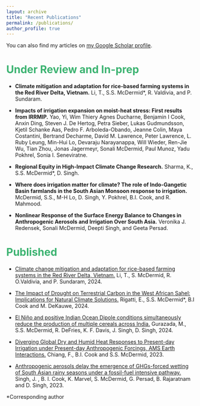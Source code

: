 ```yaml
---
layout: archive
title: "Recent Publications"
permalink: /publications/
author_profile: true
---
```


You can also find my articles on <a href="{{site.author.googlescholar}}">my Google Scholar profile</a>.

# <span style="color: MediumSeaGreen;">Under Review and In-prep</span>

* <strong>Climate mitigation and adaptation for rice-based farming systems in the Red River Delta, Vietnam.</strong>
Li, T., S.S. McDermid*, R. Valdivia, and P. Sundaram. 

* <strong>Impacts of irrigation expansion on moist-heat stress: First results from IRRMIP.</strong>
Yao, Yi, Wim Thiery Agnes Ducharne, Benjamin I Cook, Anxin Ding, Steven J. De Hertog, Petra Sieber, Lukas Gudmundsson, Kjetil Schanke Aas, Pedro F. Arboleda-Obando, Jeanne Colin, Maya Costantini, Bertrand Decharme, David M. Lawrence, Peter Lawrence, L. Ruby Leung, Min-Hui Lo, Devaraju Narayanappa, Will Wieder, Ren-Jie Wu, Tian Zhou, Jonas Jagermeyr, Sonali McDermid, Paul Munoz, Yadu Pokhrel, Sonia I. Seneviratne. 

* <strong>Regional Equity in High-Impact Climate Change Research.</strong>
Sharma, K., S.S. McDermid*, D. Singh. 

* <strong>Where does irrigation matter for climate? The role of Indo-Gangetic Basin farmlands in the South Asian Monsoon response to irrigation.</strong>
McDermid, S.S., M-H Lo, D. Singh, Y. Pokhrel, B.I. Cook, and R. Mahmood.

* <strong>Nonlinear Response of the Surface Energy Balance to Changes in Anthropogenic Aerosols and Irrigation Over South Asia.</strong>
Veronika J. Redensek, Sonali McDermid, Deepti Singh, and Geeta Persad.


# <span style="color: MediumSeaGreen;">Published</span>

* <a href="https://link.springer.com/article/10.1186/s43170-024-00308-0#Ack1">Climate change mitigation and adaptation for rice-based farming systems in the Red River Delta, Vietnam.</a> Li, T., S. McDermid, R. O.Valdivia, and P. Sundaram, 2024.
  
* <a href="https://agupubs.onlinelibrary.wiley.com/doi/10.1029/2024JG008143">The Impact of Drought on Terrestrial Carbon in the West African Sahel: Implications for Natural Climate Solutions.</a> Rigatti, E., S.S. McDermid*, B.I Cook and M. DeKauwe, 2024.

* <a href="https://iopscience.iop.org/article/10.1088/1748-9326/ad6a6f">El Niño and positive Indian Ocean Dipole conditions simultaneously reduce the production of multiple cereals across India.</a> Gurazada, M., S.S. McDermid, R. DeFries, K. F. Davis, J. Singh, D. Singh, 2024.

* <a href="https://doi.org/10.1175/EI-D-23-0006.1">Diverging Global Dry and Humid Heat Responses to Present-day Irrigation under Present-day Anthropogenic Forcings, AMS Earth Interactions.</a> Chiang, F., B.I. Cook and S.S. McDermid, 2023.

* <a href="https://agupubs.onlinelibrary.wiley.com/doi/10.1029/2023GL103949">Anthropogenic aerosols delay the emergence of GHGs-forced wetting of South Asian rainy seasons under a fossil-fuel intensive pathway.</a> Singh, J. , B. I. Cook, K. Marvel, S. McDermid, G. Persad, B. Rajaratnam and D. Singh, 2023.

  

*Corresponding author


